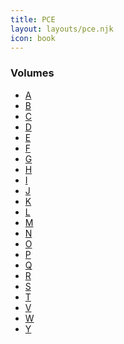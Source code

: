 ```yaml
---
title: PCE
layout: layouts/pce.njk
icon: book
---
```

### Volumes
<ul class="listwrap">
<li><a href="/pce/A/" class="custom-internal-link">A</a></li>
<li><a href="/pce/B/" class="custom-internal-link">B</a></li>
<li><a href="/pce/C/" class="custom-internal-link">C</a></li>
<li><a href="/pce/D/" class="custom-internal-link">D</a></li>
<li><a href="/pce/E/" class="custom-internal-link">E</a></li>
<li><a href="/pce/F/" class="custom-internal-link">F</a></li>
<li><a href="/pce/G/" class="custom-internal-link">G</a></li>
<li><a href="/pce/H/" class="custom-internal-link">H</a></li>
<li><a href="/pce/I/" class="custom-internal-link">I</a></li>
<li><a href="/pce/J/" class="custom-internal-link">J</a></li>
<li><a href="/pce/K/" class="custom-internal-link">K</a></li>
<li><a href="/pce/L/" class="custom-internal-link">L</a></li>
<li><a href="/pce/M/" class="custom-internal-link">M</a></li>
<li><a href="/pce/N/" class="custom-internal-link">N</a></li>
<li><a href="/pce/O/" class="custom-internal-link">O</a></li>
<li><a href="/pce/P/" class="custom-internal-link">P</a></li>
<li><a href="/pce/Q/" class="custom-internal-link">Q</a></li>
<li><a href="/pce/R/" class="custom-internal-link">R</a></li>
<li><a href="/pce/S/" class="custom-internal-link">S</a></li>
<li><a href="/pce/T/" class="custom-internal-link">T</a></li>
<li><a href="/pce/V/" class="custom-internal-link">V</a></li>
<li><a href="/pce/W/" class="custom-internal-link">W</a></li>
<li><a href="/pce/Y/" class="custom-internal-link">Y</a></li>
</ul>
